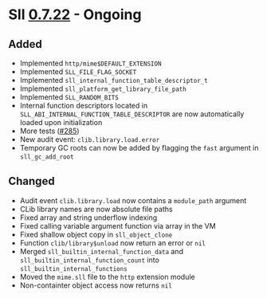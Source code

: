 # Sll [0.7.22] - Ongoing

## Added

- Implemented `http/mime$DEFAULT_EXTENSION`
- Implemented `SLL_FILE_FLAG_SOCKET`
- Implemented `sll_internal_function_table_descriptor_t`
- Implemented `sll_platform_get_library_file_path`
- Implemented `SLL_RANDOM_BITS`
- Internal function descriptors located in `SLL_ABI_INTERNAL_FUNCTION_TABLE_DESCRIPTOR` are now automatically loaded upon initialization
- More tests ([#285])
- New audit event: `clib.library.load.error`
- Temporary GC roots can now be added by flagging the `fast` argument in `sll_gc_add_root`

## Changed

- Audit event `clib.library.load` now contains a `module_path` argument
- CLib library names are now absolute file paths
- Fixed array and string underflow indexing
- Fixed calling variable argument function via array in the VM
- Fixed shallow object copy in `sll_object_clone`
- Function `clib/library$unload` now return an error or `nil`
- Merged `sll_builtin_internal_function_data` and `sll_builtin_internal_function_count` into `sll_builtin_internal_functions`
- Moved the `mime.sll` file to the `http` extension module
- Non-containter object access now returns `nil`

[0.7.22]: https://github.com/sl-lang/sll/compare/sll-v0.7.21...main
[#285]: https://github.com/sl-lang/sll/issues/285
